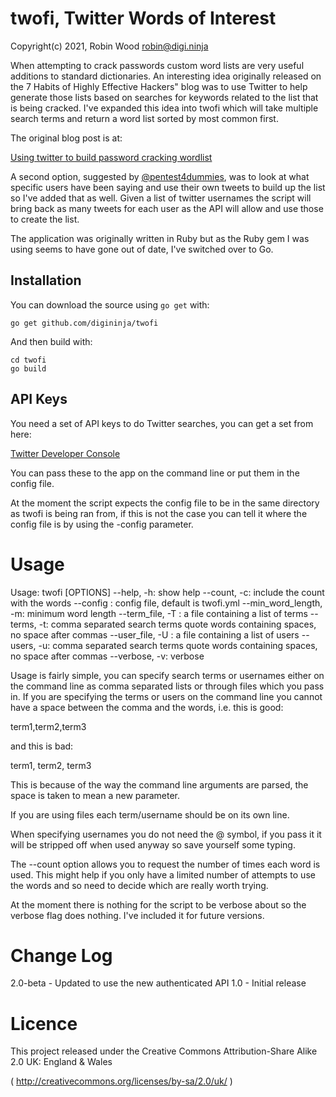 # twofi, Twitter Words of Interest

Copyright(c) 2021, Robin Wood <robin@digi.ninja>

When attempting to crack passwords custom word lists are very useful additions
to standard dictionaries. An interesting idea originally released on the 7
Habits of Highly Effective Hackers" blog was to use Twitter to help generate
those lists based on searches for keywords related to the list that is being
cracked. I've expanded this idea into twofi which will take multiple search
terms and return a word list sorted by most common first.

The original blog post is at:

[Using twitter to build password cracking wordlist](http://7habitsofhighlyeffectivehackers.blogspot.com.au/2012/05/using-twitter-to-build-password.html)

A second option, suggested by [@pentest4dummies](https://twitter.com/pentest4dummies), was to look at what specific
users have been saying and use their own tweets to build up the list so I've
added that as well. Given a list of twitter usernames the script will bring back
as many tweets for each user as the API will allow and use those to create the
list.

The application was originally written in Ruby but as the Ruby gem I was using seems to have gone out of date, I've switched over to Go.

## Installation

You can download the source using `go get` with:

```
go get github.com/digininja/twofi
```

And then build with:

```
cd twofi
go build
```

## API Keys

You need a set of API keys to do Twitter searches, you can get a set from here:

[Twitter Developer Console](https://developer.twitter.com/en/apps)

You can pass these to the app on the command line or put them in the config file.

At the moment the script expects the config file to be in the same directory as
twofi is being ran from, if this is not the case you can tell it where the
config file is by using the -config parameter.

Usage
=====

Usage: twofi [OPTIONS]
	--help, -h: show help
	--count, -c: include the count with the words
	--config <file>: config file, default is twofi.yml
	--min_word_length, -m: minimum word length
	--term_file, -T <file>: a file containing a list of terms
	--terms, -t: comma separated search terms
		quote words containing spaces, no space after commas
	--user_file, -U <file>: a file containing a list of users
	--users, -u: comma separated search terms
		quote words containing spaces, no space after commas
	--verbose, -v: verbose

Usage is fairly simple, you can specify search terms or usernames either on the
command line as comma separated lists or through files which you pass in. If you
are specifying the terms or users on the command line you cannot have a space
between the comma and the words, i.e. this is good:

term1,term2,term3

and this is bad:

term1, term2, term3

This is because of the way the command line arguments are parsed, the space
is taken to mean a new parameter.

If you are using files each term/username should be on its own line.

When specifying usernames you do not need the @ symbol, if you pass it it will
be stripped off when used anyway so save yourself some typing.

The --count option allows you to request the number of times each word is used.
This might help if you only have a limited number of attempts to use the words
and so need to decide which are really worth trying.

At the moment there is nothing for the script to be verbose about so the verbose
flag does nothing. I've included it for future versions.

Change Log
==========

2.0-beta - Updated to use the new authenticated API
1.0 - Initial release

Licence
=======
This project released under the Creative Commons Attribution-Share Alike 2.0
UK: England & Wales

( http://creativecommons.org/licenses/by-sa/2.0/uk/ )
